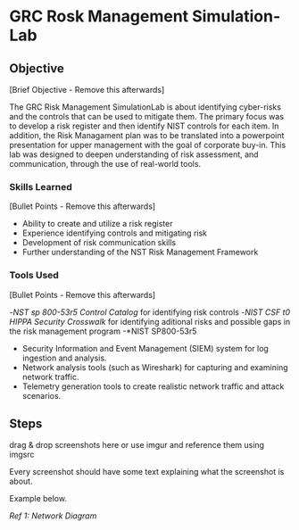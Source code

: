 # GRC Rosk Management Simulation-Lab

## Objective
[Brief Objective - Remove this afterwards]

The GRC Risk Management SimulationLab is about identifying cyber-risks and the controls that can be used to mitigate them. The primary focus was to develop a risk register and then identify NIST controls for each item. In addition, the Risk Managament plan was to be translated into a powerpoint presentation for upper management with the goal of corporate buy-in. This lab was designed to deepen understanding of risk assessment, and communication, through the use of real-world tools.

### Skills Learned
[Bullet Points - Remove this afterwards]

- Ability to create and utilize a risk register
- Experience identifying controls and mitigating risk
- Development of risk communication skills
- Further understanding of the NST Risk Management Framework

### Tools Used
[Bullet Points - Remove this afterwards]

-*NST sp 800-53r5 Control Catalog* for identifying risk controls
-*NIST CSF t0 HIPPA Security Crosswalk* for identifying aditional risks and possible gaps in the risk management program
-*NIST SP800-53r5 

- Security Information and Event Management (SIEM) system for log ingestion and analysis.
- Network analysis tools (such as Wireshark) for capturing and examining network traffic.
- Telemetry generation tools to create realistic network traffic and attack scenarios.

## Steps
drag & drop screenshots here or use imgur and reference them using imgsrc

Every screenshot should have some text explaining what the screenshot is about.

Example below.

*Ref 1: Network Diagram*
